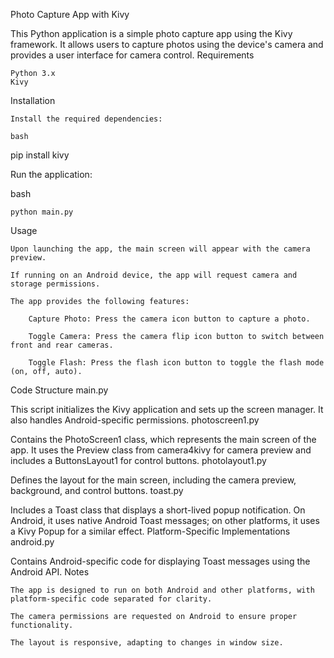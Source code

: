 Photo Capture App with Kivy

This Python application is a simple photo capture app using the Kivy framework. It allows users to capture photos using the device's camera and provides a user interface for camera control.
Requirements

    Python 3.x
    Kivy

Installation

    Install the required dependencies:

    bash

pip install kivy

Run the application:

bash

    python main.py

Usage

    Upon launching the app, the main screen will appear with the camera preview.

    If running on an Android device, the app will request camera and storage permissions.

    The app provides the following features:

        Capture Photo: Press the camera icon button to capture a photo.

        Toggle Camera: Press the camera flip icon button to switch between front and rear cameras.

        Toggle Flash: Press the flash icon button to toggle the flash mode (on, off, auto).

Code Structure
main.py

This script initializes the Kivy application and sets up the screen manager. It also handles Android-specific permissions.
photoscreen1.py

Contains the PhotoScreen1 class, which represents the main screen of the app. It uses the Preview class from camera4kivy for camera preview and includes a ButtonsLayout1 for control buttons.
photolayout1.py

Defines the layout for the main screen, including the camera preview, background, and control buttons.
toast.py

Includes a Toast class that displays a short-lived popup notification. On Android, it uses native Android Toast messages; on other platforms, it uses a Kivy Popup for a similar effect.
Platform-Specific Implementations
android.py

Contains Android-specific code for displaying Toast messages using the Android API.
Notes

    The app is designed to run on both Android and other platforms, with platform-specific code separated for clarity.

    The camera permissions are requested on Android to ensure proper functionality.

    The layout is responsive, adapting to changes in window size.